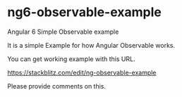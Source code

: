 # ng6-observable-example
Angular 6 Simple Observable example

It is a simple Example for how Angular Observable works.

You can get working example with this URL. 

https://stackblitz.com/edit/ng-observable-example 

Please provide comments on this. 
